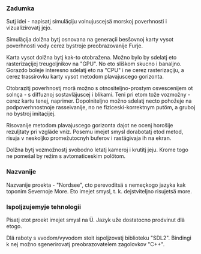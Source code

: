 ### Zadumka

Sutj idei - napisatj simuläçiju volnujuscejsä morskoj poverhnosti i vizualizirovatj jejo.

Simuläçija dolžna bytj osnovana na generaçii besšovnoj karty vysot poverhnosti vody cerez bystroje preobrazovanije Furje.

Karta vysot dolžna bytj kak-to otobražena.
Možno bylo by sdelatj eto rasterizaçijej treugoljnikov na "GPU".
No eto sliškom skucno i banaljno.
Gorazdo boleje interesno sdelatj eto na "CPU" i ne cerez rasterizaçiju, a cerez trassirovku karty vysot metodom plavajuscego gorizonta.

Otobrazitj poverhnostj morä možno s otnositeljno-prostym osvescenijem ot solnça - s diffuznoj sostavläjuscej i blikami.
Teni pri etom tože vozmožny - cerez kartu tenej, naprimer.
Dopolniteljno možno sdelatj necto pohožeje na podpoverhnostnoje rasseivanije, no ne fiziceski-korrektnym putöm, a gruboj no bystroj imitaçijej.

Risovanije metodom plavajuscego gorizonta dajot ne ocenj horošije rezuljtaty pri vzgläde vniz.
Posemu imejet smysl dorabotatj etod metod, risuja v neskoljko promežutocnyh buferov i rastägivaja ih na ekran.

Dolžna bytj vozmožnostj svobodno letatj kameroj i krutitj jeju.
Krome togo ne pomešal by režim s avtomaticeskim polötom.


### Nazvanije

Nazvanije proekta - "Nordsee", cto perevoditsä s nemeçkogo jazyka kak toponim Severnoje More.
Eto imejet smysl, t. k. dejstviteljno risujetsä more.


### Ispoljzujemyje tehnologii

Pisatj etot proekt imejet smysl na Ü.
Jazyk uže dostatocno prodvinut dlä etogo.

Dlä raboty s vvodom/vyvodom stoit ispoljzovatj biblioteku "SDL2".
Bindingi k nej možno sgenerirovatj preobrazovatelem zagolovkov "C++".
